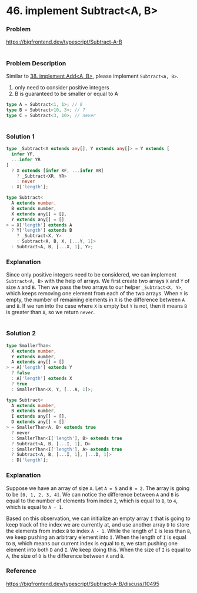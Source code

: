 # 46. implement Subtract<A, B>

### Problem

https://bigfrontend.dev/typescript/Subtract-A-B

#

### Problem Description

Similar to [38. implement Add<A, B>](https://bigfrontend.dev/typescript/implement-Add-A-B), please implement `Subtract<A, B>`.

1. only need to consider positive integers
2. B is guaranteed to be smaller or equal to A

```ts
type A = Subtract<1, 1>; // 0
type B = Subtract<10, 3>; // 7
type C = Subtract<3, 10>; // never
```

#

### Solution 1

```ts
type _Subtract<X extends any[], Y extends any[]> = Y extends [
  infer YF,
  ...infer YR
]
  ? X extends [infer XF, ...infer XR]
    ? _Subtract<XR, YR>
    : never
  : X['length'];

type Subtract<
  A extends number,
  B extends number,
  X extends any[] = [],
  Y extends any[] = []
> = X['length'] extends A
  ? Y['length'] extends B
    ? _Subtract<X, Y>
    : Subtract<A, B, X, [...Y, 1]>
  : Subtract<A, B, [...X, 1], Y>;
```

### Explanation

Since only positive integers need to be considered, we can implement `Subtract<A, B>` with the help of arrays. We first create two arrays `X` and `Y` of size `A` and `B`. Then we pass the two arrays to our helper `_Subtract<X, Y>`, which keeps removing one element from each of the two arrays. When `Y` is empty, the number of remaining elements in `X` is the difference between `A` and `B`. If we run into the case where `X` is empty but `Y` is not, then it means `B` is greater than `A`, so we return `never`.

#

### Solution 2

```ts
type SmallerThan<
  X extends number,
  Y extends number,
  A extends any[] = []
> = A['length'] extends Y
  ? false
  : A['length'] extends X
  ? true
  : SmallerThan<X, Y, [...A, 1]>;

type Subtract<
  A extends number,
  B extends number,
  I extends any[] = [],
  D extends any[] = []
> = SmallerThan<A, B> extends true
  ? never
  : SmallerThan<I['length'], B> extends true
  ? Subtract<A, B, [...I, 1], D>
  : SmallerThan<I['length'], A> extends true
  ? Subtract<A, B, [...I, 1], [...D, 1]>
  : D['length'];
```

### Explanation

Suppose we have an array of size `A`. Let `A = 5` and `B = 2`. The array is going to be `[0, 1, 2, 3, 4]`. We can notice the difference between `A` and `B` is equal to the number of elements from index `2`, which is equal to `B`, to `4`, which is equal to `A - 1`.

Based on this observation, we can initialize an empty array `I` that is going to keep track of the index we are currently at, and use another array `D` to store the elements from index `B` to index `A - 1`. While the length of `I` is less than `B`, we keep pushing an arbitrary element into `I`. When the length of `I` is equal to `B`, which means our current index is equal to `B`, we start pushing one element into both `D` and `I`. We keep doing this. When the size of `I` is equal to `A`, the size of `D` is the difference between `A` and `B`.

### Reference

https://bigfrontend.dev/typescript/Subtract-A-B/discuss/10495
